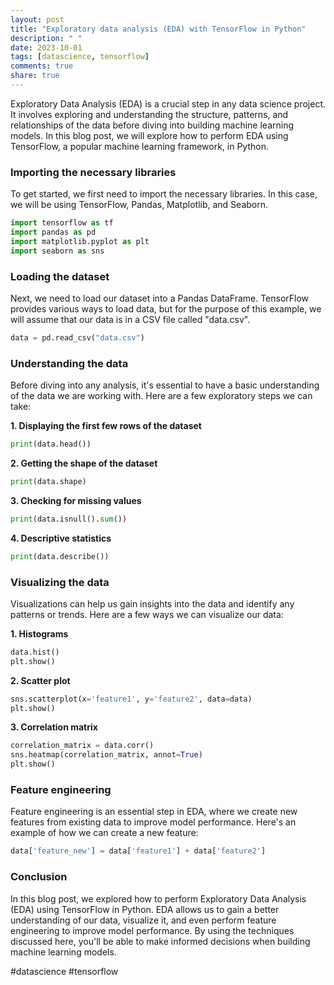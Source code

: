 ```yaml
---
layout: post
title: "Exploratory data analysis (EDA) with TensorFlow in Python"
description: " "
date: 2023-10-01
tags: [datascience, tensorflow]
comments: true
share: true
---
```


Exploratory Data Analysis (EDA) is a crucial step in any data science project. It involves exploring and understanding the structure, patterns, and relationships of the data before diving into building machine learning models. In this blog post, we will explore how to perform EDA using TensorFlow, a popular machine learning framework, in Python.

### Importing the necessary libraries

To get started, we first need to import the necessary libraries. In this case, we will be using TensorFlow, Pandas, Matplotlib, and Seaborn.

```python
import tensorflow as tf
import pandas as pd
import matplotlib.pyplot as plt
import seaborn as sns
```

### Loading the dataset

Next, we need to load our dataset into a Pandas DataFrame. TensorFlow provides various ways to load data, but for the purpose of this example, we will assume that our data is in a CSV file called "data.csv".

```python
data = pd.read_csv("data.csv")
```

### Understanding the data

Before diving into any analysis, it's essential to have a basic understanding of the data we are working with. Here are a few exploratory steps we can take:

**1. Displaying the first few rows of the dataset**

```python
print(data.head())
```

**2. Getting the shape of the dataset**

```python
print(data.shape)
```

**3. Checking for missing values**

```python
print(data.isnull().sum())
```

**4. Descriptive statistics**

```python
print(data.describe())
```

### Visualizing the data

Visualizations can help us gain insights into the data and identify any patterns or trends. Here are a few ways we can visualize our data:

**1. Histograms**

```python
data.hist()
plt.show()
```

**2. Scatter plot**

```python
sns.scatterplot(x='feature1', y='feature2', data=data)
plt.show()
```

**3. Correlation matrix**

```python
correlation_matrix = data.corr()
sns.heatmap(correlation_matrix, annot=True)
plt.show()
```

### Feature engineering

Feature engineering is an essential step in EDA, where we create new features from existing data to improve model performance. Here's an example of how we can create a new feature:

```python
data['feature_new'] = data['feature1'] + data['feature2']
```

### Conclusion

In this blog post, we explored how to perform Exploratory Data Analysis (EDA) using TensorFlow in Python. EDA allows us to gain a better understanding of our data, visualize it, and even perform feature engineering to improve model performance. By using the techniques discussed here, you'll be able to make informed decisions when building machine learning models.

#datascience  #tensorflow